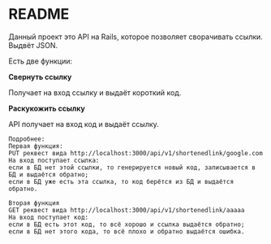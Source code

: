 # README
Данный проект это API на Rails, которое позволяет сворачивать ссылки. Выдвёт JSON.

Есть две функции:

**Свернуть ссылку**

Получает на вход ссылку и выдаёт короткий код. 


 
**Раскукожить ссылку**

API получает на вход код и выдаёт ссылку.



```
Подробнее:
Первая функция: 
PUT реквест вида http://localhost:3000/api/v1/shortenedlink/google.com
На вход поступает ссылка: 
если в БД нет этой ссылки, то генерируется новый код, записывается в БД и выдаётся обратно;
если в БД уже есть эта ссылка, то код берётся из БД и выдаётся обратно.

Вторая функция
GET реквест вида http://localhost:3000/api/v1/shortenedlink/aaaaa
На вход поступает код: 
если в БД есть этот код, то всё хорошо и ссылка выдаётся обратно;
если в БД нет этого кода, то всё плохо и обратно выдаётся ошибка.
```
